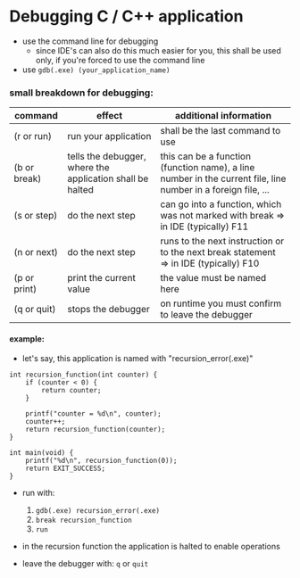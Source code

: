 #   Debugging C / C++ application
-   use the command line for debugging
    -   since IDE's can also do this much easier for you, this shall be used only, if you're forced to use the command line
-   use `gdb(.exe) (your_application_name)`

### small breakdown for debugging:
| command | effect | additional information |
| - | - | - |
| (r or run) | run your application | shall be the last command to use |
| (b or break) | tells the debugger, where the application shall be halted | this can be a function (function name), a line number in the current file, line number in a foreign file, ... |
| (s or step) | do the next step | can go into a function, which was not marked with break => in IDE (typically) F11 |
| (n or next) | do the next step | runs to the next instruction or to the next break statement => in IDE (typically) F10 |
| (p or print) | print the current value | the value must be named here |
| (q or quit) | stops the debugger | on runtime you must confirm to leave the debugger |

####    example:

-   let's say, this application is named with "recursion_error(.exe)"

```
int recursion_function(int counter) {
    if (counter < 0) {
        return counter;
    }

    printf("counter = %d\n", counter);
    counter++;
    return recursion_function(counter);
}

int main(void) {
    printf("%d\n", recursion_function(0));
    return EXIT_SUCCESS;
}
```
-   run with:
    1)  `gdb(.exe) recursion_error(.exe)`
    2)  `break recursion_function`
    3)  `run`

-   in the recursion function the application is halted to enable operations
-   leave the debugger with: `q` or `quit`  